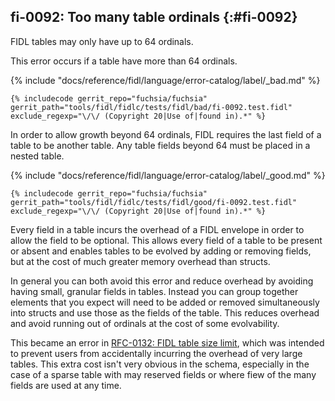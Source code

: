 ## fi-0092: Too many table ordinals {:#fi-0092}

FIDL tables may only have up to 64 ordinals.

This error occurs if a table have more than 64 ordinals.

{% include "docs/reference/fidl/language/error-catalog/label/_bad.md" %}

```fidl
{% includecode gerrit_repo="fuchsia/fuchsia" gerrit_path="tools/fidl/fidlc/tests/fidl/bad/fi-0092.test.fidl" exclude_regexp="\/\/ (Copyright 20|Use of|found in).*" %}
```

In order to allow growth beyond 64 ordinals, FIDL requires the last field of a
table to be another table. Any table fields beyond 64 must be placed in a nested
table.

{% include "docs/reference/fidl/language/error-catalog/label/_good.md" %}

```fidl
{% includecode gerrit_repo="fuchsia/fuchsia" gerrit_path="tools/fidl/fidlc/tests/fidl/good/fi-0092.test.fidl" exclude_regexp="\/\/ (Copyright 20|Use of|found in).*" %}
```

Every field in a table incurs the overhead of a FIDL envelope in order to allow
the field to be optional. This allows every field of a table to be present or
absent and enables tables to be evolved by adding or removing fields, but at the
cost of much greater memory overhead than structs.

In general you can both avoid this error and reduce overhead by avoiding having
small, granular fields in tables. Instead you can group together elements that
you expect will need to be added or removed simultaneously into structs and use
those as the fields of the table. This reduces overhead and avoid running out of
ordinals at the cost of some evolvability.

This became an error in [RFC-0132: FIDL table size
limit](/contribute/governance/rfcs/0132_fidl_table_size_limit.md),
which was intended to prevent users from accidentally incurring the overhead of
very large tables. This extra cost isn't very obvious in the schema, especially
in the case of a sparse table with may reserved fields or where fiew of the many
fields are used at any time.
